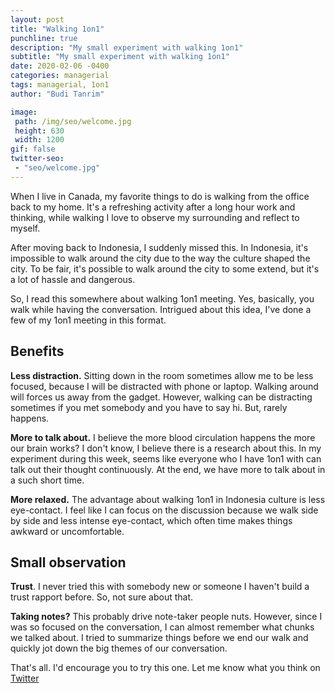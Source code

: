 ```yaml
---
layout: post
title: "Walking 1on1"
punchline: true
description: "My small experiment with walking 1on1"
subtitle: "My small experiment with walking 1on1"
date: 2020-02-06 -0400
categories: managerial
tags: managerial, 1on1
author: "Budi Tanrim"

image:
 path: /img/seo/welcome.jpg
 height: 630
 width: 1200
gif: false
twitter-seo: 
 - "seo/welcome.jpg"
---
```


When I live in Canada, my favorite things to do is walking from the office back to my home. It's a refreshing activity after a long hour work and thinking, while walking I love to observe my surrounding and reflect to myself.

After moving back to Indonesia, I suddenly missed this. In Indonesia, it's impossible to walk around the city due to the way the culture shaped the city. To be fair, it's possible to walk around the city to some extend, but it's a lot of hassle and dangerous.

So, I read this somewhere about walking 1on1 meeting. Yes, basically, you walk while having the conversation. Intrigued about this idea, I've done a few of my 1on1 meeting in this format.

## Benefits

**Less distraction.** Sitting down in the room sometimes allow me to be less focused, because I will be distracted with phone or laptop. Walking around will forces us away from the gadget. However, walking can be distracting sometimes if you met somebody and you have to say hi. But, rarely happens.

**More to talk about.** I believe the more blood circulation happens the more our brain works? I don't know, I believe there is a research about this. In my experiment during this week, seems like everyone who I have 1on1 with can talk out their thought continuously. At the end, we have more to talk about in a such short time.

**More relaxed.** The advantage about walking 1on1 in Indonesia culture is less eye-contact. I feel like I can focus on the discussion because we walk side by side and less intense eye-contact, which often time makes things awkward or uncomfortable.

## Small observation

**Trust**. I never tried this with somebody new or someone I haven't build a trust rapport before. So, not sure about that. 

**Taking notes?** This probably drive note-taker people nuts. However, since I was so focused on the conversation, I can almost remember what chunks we talked about. I tried to summarize things before we end our walk and quickly jot down the big themes of our conversation.

That's all. I'd encourage you to try this one. Let me know what you think on [Twitter][twitter]

[twitter]: https://twitter.com/buditanrim
